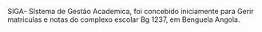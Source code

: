 SIGA- SIstema de Gestão Academica, foi concebido iniciamente para 
Gerir matriculas e notas do complexo escolar Bg 1237, em Benguela
Angola.
